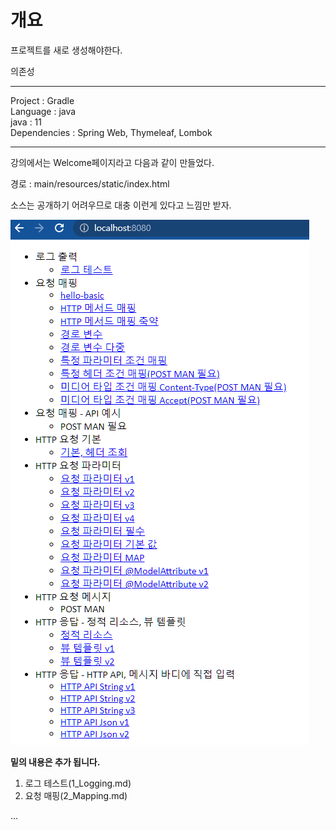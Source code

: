 # 개요

프로젝트를 새로 생성해야한다.

의존성

-----

Project : Gradle  
Language : java  
java  : 11  
Dependencies : Spring Web, Thymeleaf, Lombok

-----

강의에서는 Welcome페이지라고 다음과 같이 만들었다.

경로 : main/resources/static/index.html

소스는 공개하기 어려우므로 대충 이런게 있다고 느낌만 받자.

![](img/index.png)  

**밑의 내용은 추가 됩니다.**

1. 로그 테스트(1_Logging.md)
2. 요청 매핑(2_Mapping.md)

...

